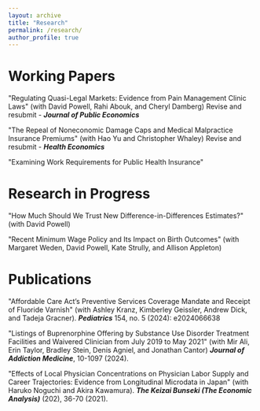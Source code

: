 ```yaml
---
layout: archive
title: "Research"
permalink: /research/
author_profile: true
---
```


Working Papers
======

"Regulating Quasi-Legal Markets: Evidence from Pain Management Clinic Laws" (with David Powell, Rahi Abouk, and Cheryl Damberg) Revise and resubmit - _**Journal of Public Economics**_
 
"The Repeal of Noneconomic Damage Caps and Medical Malpractice Insurance Premiums" (with Hao Yu and Christopher Whaley) Revise and resubmit - _**Health Economics**_

"Examining Work Requirements for Public Health Insurance"

Research in Progress
======
"How Much Should We Trust New Difference-in-Differences Estimates?" (with David Powell) 

"Recent Minimum Wage Policy and Its Impact on Birth Outcomes" (with Margaret Weden, David Powell, Kate Strully, and Allison Appleton) 

Publications
======

"Affordable Care Act’s Preventive Services Coverage Mandate and Receipt of Fluoride Varnish" (with Ashley Kranz, Kimberley Geissler, Andrew Dick, and Tadeja Gracner). _**Pediatrics**_ 154, no. 5 (2024): e2024066638  

"Listings of Buprenorphine Offering by Substance Use Disorder Treatment Facilities and Waivered Clinician from July 2019 to May 2021" (with Mir Ali, Erin Taylor, Bradley Stein, Denis Agniel, and Jonathan Cantor) _**Journal of Addiction Medicine**_, 10-1097 (2024). 

"Effects of Local Physician Concentrations on Physician Labor Supply and Career Trajectories: Evidence from Longitudinal Microdata in Japan" (with Haruko Noguchi and Akira Kawamura). _**The Keizai Bunseki (The Economic Analysis)**_ (202), 36-70 (2021).
